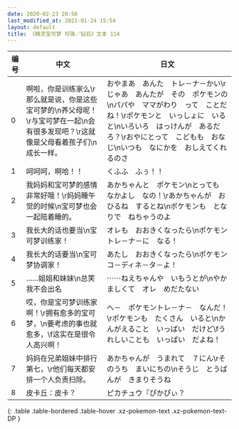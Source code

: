 ```yaml
---
date: 2020-02-23 20:56
last_modified_at: 2021-01-24 15:54
layout: default
title: 《精灵宝可梦 珍珠／钻石》文本 114
---
```

| 编号 | 中文 | 日文 |
| ---- | ---- | ---- |
| 0 | 啊啦，你是训练家么\r那么就是说，你是这些宝可梦的\n养父母呢！\r与宝可梦在一起\n会有很多发现吧？\r这就像是父母看着孩子们\n成长一样。 | おやまあ　あんた　トレ－ナ－かい\rじゃあ　あんたが　その　ポケモンの\nパパや　ママがわり　って　ことだね！\rポケモンと　いっしょに　いると\nいろいろ　はっけんが　あるだろ？\rおやにとって　こどもも　おなじ\nいつも　なにかを　おしえてくれるのさ |
| 1 | 呵呵呵，啊哈！！ | くふふ　ふぅ！！ |
| 2 | 我妈妈和宝可梦的感情非常好哦！\r妈妈睡午觉的时候\n宝可梦也会一起陪着睡的。 | あかちゃんと　ポケモン\nとっても　なかよし　なの！\rあかちゃんが　おひるね　するとね\nポケモンも　となりで　ねちゃうのよ |
| 3 | 我长大的话也要当\n宝可梦训练家！ | オレも　おおきくなったら\nポケモントレ－ナ－に　なる！ |
| 4 | 我长大的话要当\n宝可梦协调家！ | あたし　おおきくなったら\nポケモン　コ－ディネ－タ－よ！ |
| 5 | ……姐姐和妹妹\n总笑我不会出名 | ⋯⋯ねえちゃんや　いもうとが\nやかましくて　オレ　めだたない |
| 6 | 哎，你是宝可梦训练家啊！\r拥有愈多的宝可梦，\n要考虑的事也就愈多，\f这实在是很令人高兴啊！ | へ－　ポケモントレ－ナ－　なんだ！\rポケモンも　たくさん　いると\nかんがえること　いっぱい　だけど\fうれしいことも　いっぱい　だよね！ |
| 7 | 妈妈在兄弟姐妹中排行第七，\r他们每天都安排一个人负责扫除。 | あかちゃんが　うまれて　７にん\rそのうち　まいにちの\nそうじ　とうばんが　きまりそうね |
| 8 | 皮卡丘：皮卡？ | ピカチュウ『ぴかぴぃ？ |
{: .table .table-bordered .table-hover .xz-pokemon-text .xz-pokemon-text-DP }
